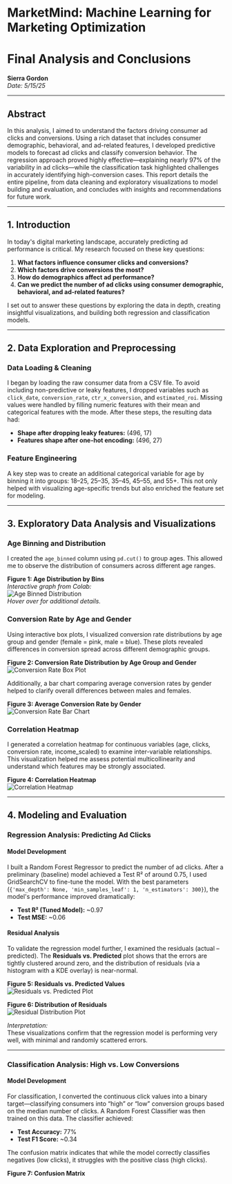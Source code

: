 # MarketMind: Machine Learning for Marketing Optimization

# Final Analysis and Conclusions  
**Sierra Gordon**  
*Date: 5/15/25*

---

## Abstract

In this analysis, I aimed to understand the factors driving consumer ad clicks and conversions. Using a rich dataset that includes consumer demographic, behavioral, and ad-related features, I developed predictive models to forecast ad clicks and classify conversion behavior. The regression approach proved highly effective—explaining nearly 97% of the variability in ad clicks—while the classification task highlighted challenges in accurately identifying high-conversion cases. This report details the entire pipeline, from data cleaning and exploratory visualizations to model building and evaluation, and concludes with insights and recommendations for future work.

---

## 1. Introduction

In today's digital marketing landscape, accurately predicting ad performance is critical. My research focused on these key questions:

1. **What factors influence consumer clicks and conversions?**
2. **Which factors drive conversions the most?**
3. **How do demographics affect ad performance?**
4. **Can we predict the number of ad clicks using consumer demographic, behavioral, and ad-related features?**

I set out to answer these questions by exploring the data in depth, creating insightful visualizations, and building both regression and classification models. 

---

## 2. Data Exploration and Preprocessing

### Data Loading & Cleaning
I began by loading the raw consumer data from a CSV file. To avoid including non-predictive or leaky features, I dropped variables such as `click_date`, `conversion_rate`, `ctr_x_conversion`, and `estimated_roi`. Missing values were handled by filling numeric features with their mean and categorical features with the mode. After these steps, the resulting data had:
- **Shape after dropping leaky features:** (496, 17)
- **Features shape after one-hot encoding:** (496, 27)

### Feature Engineering
A key step was to create an additional categorical variable for age by binning it into groups: 18–25, 25–35, 35–45, 45–55, and 55+. This not only helped with visualizing age-specific trends but also enriched the feature set for modeling.

---

## 3. Exploratory Data Analysis and Visualizations

### Age Binning and Distribution
I created the `age_binned` column using `pd.cut()` to group ages. This allowed me to observe the distribution of consumers across different age ranges.

**Figure 1: Age Distribution by Bins**  
*Interactive graph from Colab:*  
![Age Binned Distribution](path/to/age_binned_plot.png)  
*Hover over for additional details.*

### Conversion Rate by Age and Gender
Using interactive box plots, I visualized conversion rate distributions by age group and gender (female = pink, male = blue). These plots revealed differences in conversion spread across different demographic groups.

**Figure 2: Conversion Rate Distribution by Age Group and Gender**  
![Conversion Rate Box Plot](path/to/box_plot.png)

Additionally, a bar chart comparing average conversion rates by gender helped to clarify overall differences between males and females.

**Figure 3: Average Conversion Rate by Gender**  
![Conversion Rate Bar Chart](path/to/bar_chart.png)

### Correlation Heatmap
I generated a correlation heatmap for continuous variables (age, clicks, conversion rate, income_scaled) to examine inter-variable relationships. This visualization helped me assess potential multicollinearity and understand which features may be strongly associated.

**Figure 4: Correlation Heatmap**  
![Correlation Heatmap](path/to/heatmap.png)

---

## 4. Modeling and Evaluation

### Regression Analysis: Predicting Ad Clicks

#### Model Development
I built a Random Forest Regressor to predict the number of ad clicks. After a preliminary (baseline) model achieved a Test R² of around 0.75, I used GridSearchCV to fine-tune the model. With the best parameters (`{'max_depth': None, 'min_samples_leaf': 1, 'n_estimators': 300}`), the model's performance improved dramatically:
- **Test R² (Tuned Model):** ~0.97  
- **Test MSE:** ~0.06

#### Residual Analysis
To validate the regression model further, I examined the residuals (actual – predicted). The **Residuals vs. Predicted** plot shows that the errors are tightly clustered around zero, and the distribution of residuals (via a histogram with a KDE overlay) is near-normal.

**Figure 5: Residuals vs. Predicted Values**  
![Residuals vs. Predicted Plot](path/to/residuals_plot.png)

**Figure 6: Distribution of Residuals**  
![Residual Distribution Plot](path/to/residual_histogram.png)

*Interpretation:*  
These visualizations confirm that the regression model is performing very well, with minimal and randomly scattered errors.

---

### Classification Analysis: High vs. Low Conversions

#### Model Development
For classification, I converted the continuous click values into a binary target—classifying consumers into “high” or “low” conversion groups based on the median number of clicks. A Random Forest Classifier was then trained on this data. The classifier achieved:
- **Test Accuracy:** 77%
- **Test F1 Score:** ~0.34

The confusion matrix indicates that while the model correctly classifies negatives (low clicks), it struggles with the positive class (high clicks).

**Figure 7: Confusion Matrix**  

